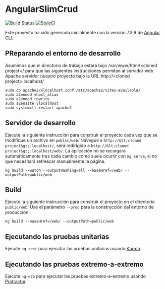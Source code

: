 # AngularSlimCrud

[![Build Status](https://travis-ci.org/ojgarciab/angular-slim-crud.svg?branch=master)](https://travis-ci.org/ojgarciab/angular-slim-crud)
[![StyleCI](https://github.styleci.io/repos/189402927/shield?branch=master)](https://github.styleci.io/repos/189402927)

Este proyecto ha sido generado inicialmente con la versión 7.3.9 de [Angular CLI](https://github.com/angular/angular-cli).

## PReparando el entorno de desarrollo

Asumimos que el directorio de trabajo estará bajo /var/www/html/&lt;cloned project&gt;/ para que las siguientes instrucciones permitan al servidor web Apache servidor nuestro proyecto bajo la URL http://&lt;cloned project&gt;.localhost/

    sudo cp apache2/vlocalhost.conf /etc/apache2/sites-available/
    sudo a2enmod vhost_alias
    sudo a2enmod rewrite
    sudo a2ensite vlocalhost
    sudo systemctl restart apache2

## Servidor de desarrollo

Ejecute la siguiente instrucción para construir el proyecto cada vez que se modifique un archivo en `public/web`. Navegue a `http://&lt;cloned project&gt;.localhost/`, será redirigido a `http://&lt;cloned project&gt;.localhost/web/`. La aplicación no se recargará automáticamente tras cada cambio como suele ocurrir con `ng serve`, si no que necesitará refrescar manualmente la página.

```
ng build --watch --outputHashing=all --baseHref=/web/ --outputPath=public/web
```

## Build

Ejecute la siguiente instrucción para construir el proyecto en el directorio `public/web`. Use el parámetro `--prod` para la construcción del entorno de producción.

```
ng build --baseHref=/web/ --outputPath=public/web
```

## Ejecutando las pruebas unitarias

Ejecute `ng test` para ejecutar las pruebas unitarias usando [Karma](https://karma-runner.github.io).

## Ejecutando las pruebas extremo-a-extremo

Ejecute `ng e2e` para ejecutar las pruebas extremo-a-extremo usando [Protractor](http://www.protractortest.org/).


